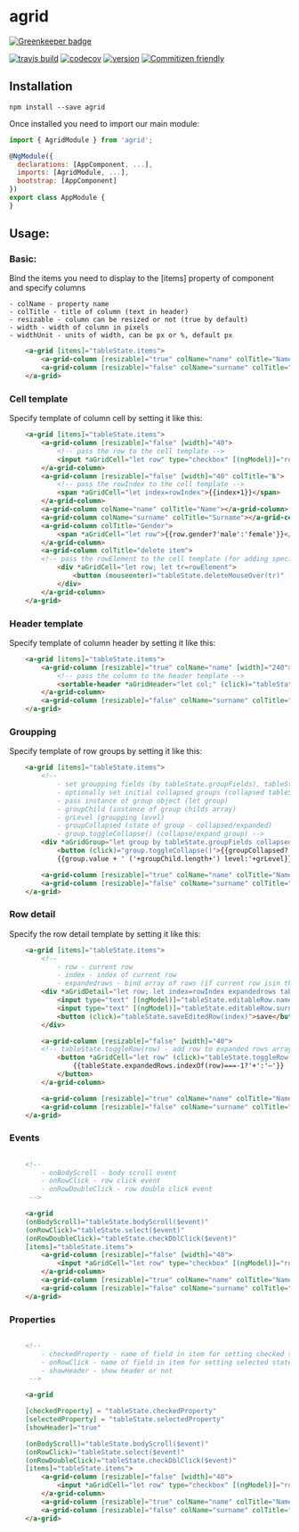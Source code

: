 # agrid

[![Greenkeeper badge](https://badges.greenkeeper.io/kachav/agrid.svg)](https://greenkeeper.io/)

[![travis build](https://img.shields.io/travis/kachav/agrid.svg?style=flat-square)](https://travis-ci.org/kachav/agrid)
[![codecov](https://img.shields.io/codecov/c/github/kachav/agrid.svg?style=flat-square)](https://codecov.io/gh/kachav/agrid)
[![version](https://img.shields.io/npm/v/agrid.svg?style=flat-square)](https://www.npmjs.com/package/agrid)
[![Commitizen friendly](https://img.shields.io/badge/commitizen-friendly-brightgreen.svg)](http://commitizen.github.io/cz-cli/)


## Installation
```shell
npm install --save agrid
```
Once installed you need to import our main module:
```js
import { AgridModule } from 'agrid';

@NgModule({
  declarations: [AppComponent, ...],
  imports: [AgridModule, ...],  
  bootstrap: [AppComponent]
})
export class AppModule {
}
```

## Usage:

### Basic:

Bind the items you need to display to the [items] property of component and specify columns

    - colName - property name
    - colTitle - title of column (text in header)
    - resizable - column can be resized or not (true by default)
    - width - width of column in pixels
    - widthUnit - units of width, can be px or %, default px

```html
    <a-grid [items]="tableState.items">
        <a-grid-column [resizable]="true" colName="name" colTitle="Name" [width]="240" widthUnit="%"></a-grid-column>
        <a-grid-column [resizable]="false" colName="surname" colTitle="Surname"></a-grid-column>
    </a-grid>
```

### Cell template

Specify template of column cell by setting it like this:


```html
    <a-grid [items]="tableState.items">
    	<a-grid-column [resizable]="false" [width]="40">
            <!-- pass the row to the cell template -->
			<input *aGridCell="let row" type="checkbox" [(ngModel)]="row.checked" />
		</a-grid-column>
        <a-grid-column [resizable]="false" [width]="40" colTitle="№">
            <!-- pass the rowIndex to the cell template -->
			<span *aGridCell="let index=rowIndex">{{index+1}}</span>
		</a-grid-column>
        <a-grid-column colName="name" colTitle="Name"></a-grid-column>
        <a-grid-column colName="surname" colTitle="Surname"></a-grid-column>
        <a-grid-column colTitle="Gender">
            <span *aGridCell="let row">{{row.gender?'male':'female'}}</span>
        </a-grid-column>
        <a-grid-column colTitle="delete item">
        <!-- pass the rowElement to the cell template (for adding specific class to entire row before deleting to highlight row) -->
			<div *aGridCell="let row; let tr=rowElement">
				<button (mouseenter)="tableState.deleteMouseOver(tr)" (mouseleave)="tableState.deleteMouseLeave(tr)" (click)="tableState.removeItem(row)">-</button>
			</div>
		</a-grid-column>
    </a-grid>
```
### Header template

Specify template of column header by setting it like this:

```html
    <a-grid [items]="tableState.items">
        <a-grid-column [resizable]="true" colName="name" [width]="240">
            <!-- pass the column to the header template -->
            <sortable-header *aGridHeader="let col;" (click)="tableState.sortBy('name')">Name {{col.width}}</sortable-header>
        </a-grid-column>
        <a-grid-column [resizable]="false" colName="surname" colTitle="Surname"></a-grid-column>
    </a-grid>
```
### Groupping

Specify template of row groups by setting it like this:

```html
    <a-grid [items]="tableState.items">
        <!-- 
            - set groupping fields (by tableState.groupFields), tableState.groupFields can be a string name of single field, and array of multiple fields names
            - optionally set initial collapsed groups (collapsed tableState.groupFields), tableState.groupFields can be a string name of single field, and array of multiple fields names
            - pass instance of group object (let group)
            - groupChild (instance of group childs array)
            - grLevel (groupping level)
            - groupCollapsed (state of group - collapsed/expanded)
            - group.toggleCollapse() (collapse/expand group) -->
        <div *aGridGroup="let group by tableState.groupFields collapsed tableState.groupFields; let groupChild=children;let grLevel=groupLevel;let groupCollapsed=collapsed;" [style.padding-left]="10+grLevel*20+'px'">
			<button (click)="group.toggleCollapse()">{{groupCollapsed?'+':'–'}}</button>
			{{group.value + ' ('+groupChild.length+') level:'+grLevel}}</div>

        <a-grid-column [resizable]="true" colName="name" colTitle="Name" [width]="240"></a-grid-column>
        <a-grid-column [resizable]="false" colName="surname" colTitle="Surname"></a-grid-column>
    </a-grid>
```

### Row detail

Specify the row detail template by setting it like this:

```html
    <a-grid [items]="tableState.items">
        <!-- 
            - row - current row
            - index - index of current row
            - expandedrows - bind array of rows (if current row isin this array - detail is expanded) -->
        <div *aGridDetail="let row; let index=rowIndex expandedrows tableState.expandedRows;">
			<input type="text" [(ngModel)]="tableState.editableRow.name" placeholder="Name" />
			<input type="text" [(ngModel)]="tableState.editableRow.surname" placeholder="Surname" />
			<button (click)="tableState.saveEditedRow(index)">save</button>
		</div>

        <a-grid-column [resizable]="false" [width]="40">
        <!-- tableState.toggleRow(row) - add row to expanded rows array -->
			<button *aGridCell="let row" (click)="tableState.toggleRow(row)">
				{{tableState.expandedRows.indexOf(row)===-1?'+':'–'}}
			</button>
		</a-grid-column>

        <a-grid-column [resizable]="true" colName="name" colTitle="Name" [width]="240"></a-grid-column>
        <a-grid-column [resizable]="false" colName="surname" colTitle="Surname"></a-grid-column>
    </a-grid>
```


### Events

```html

    <!-- 
        - onBodyScroll - body scroll event
        - onRowClick - row click event
        - onRowDoubleClick - row double click event
     -->

    <a-grid 
    (onBodyScroll)="tableState.bodyScroll($event)" 
    (onRowClick)="tableState.select($event)" 
    (onRowDoubleClick)="tableState.checkDblClick($event)" 
    [items]="tableState.items">
    	<a-grid-column [resizable]="false" [width]="40">
			<input *aGridCell="let row" type="checkbox" [(ngModel)]="row[tableState.checkedProperty]" />
		</a-grid-column>
        <a-grid-column [resizable]="true" colName="name" colTitle="Name" [width]="240"></a-grid-column>
        <a-grid-column [resizable]="false" colName="surname" colTitle="Surname"></a-grid-column>
    </a-grid>
```


### Properties

```html

    <!-- 
        - checkedProperty - name of field in item for setting checked state for it
        - onRowClick - name of field in item for setting selected state for it
        - showHeader - show header or not
     -->

    <a-grid 

    [checkedProperty] = "tableState.checkedProperty"
    [selectedProperty] = "tableState.selectedProperty"
    [showHeader]="true"

    (onBodyScroll)="tableState.bodyScroll($event)" 
    (onRowClick)="tableState.select($event)" 
    (onRowDoubleClick)="tableState.checkDblClick($event)" 
    [items]="tableState.items">
    	<a-grid-column [resizable]="false" [width]="40">
			<input *aGridCell="let row" type="checkbox" [(ngModel)]="row[tableState.checkedProperty]" />
		</a-grid-column>
        <a-grid-column [resizable]="true" colName="name" colTitle="Name" [width]="240"></a-grid-column>
        <a-grid-column [resizable]="false" colName="surname" colTitle="Surname"></a-grid-column>
    </a-grid>
```